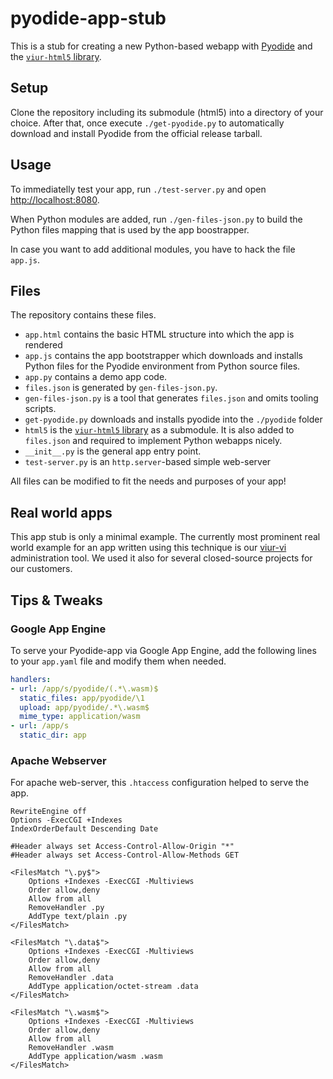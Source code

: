 # pyodide-app-stub

This is a stub for creating a new Python-based webapp with [Pyodide](https://github.com/iodide-project/pyodide) and the [`viur-html5` library](https://github.com/viur-framework/viur-html5/tree/pyodide).

## Setup

Clone the repository including its submodule (html5) into a directory of your choice. After that, once execute `./get-pyodide.py` to automatically download and install Pyodide from the official release tarball.

## Usage

To immediatelly test your app, run `./test-server.py` and open [http://localhost:8080](http://localhost:8080).

When Python modules are added, run `./gen-files-json.py` to build the Python files mapping that is used by the app boostrapper.

In case you want to add additional modules, you have to hack the file `app.js`.

## Files

The repository contains these files.

- `app.html` contains the basic HTML structure into which the app is rendered
- `app.js` contains the app bootstrapper which downloads and installs Python files for the Pyodide environment from Python source files.
- `app.py` contains a demo app code.
- `files.json` is generated by `gen-files-json.py`.
- `gen-files-json.py` is a tool that generates `files.json` and omits tooling scripts.
- `get-pyodide.py` downloads and installs pyodide into the `./pyodide` folder
- `html5` is the [`viur-html5` library](https://github.com/viur-framework/viur-html5/tree/pyodide) as a submodule. It is also added to `files.json` and required to implement Python webapps nicely.
- `__init__.py` is the general app entry point.
- `test-server.py` is an `http.server`-based simple web-server

All files can be modified to fit the needs and purposes of your app!

## Real world apps

This app stub is only a minimal example. The currently most prominent real world example for an app written using this technique is our [viur-vi](https://github.com/viur-framework/viur-vi/tree/pyodide) administration tool. We used it also for several closed-source projects for our customers. 

## Tips & Tweaks

### Google App Engine

To serve your Pyodide-app via Google App Engine, add the following lines to your `app.yaml` file and modify them when needed.

```yaml
handlers:
- url: /app/s/pyodide/(.*\.wasm)$
  static_files: app/pyodide/\1
  upload: app/pyodide/.*\.wasm$
  mime_type: application/wasm
- url: /app/s
  static_dir: app
```

### Apache Webserver

For apache web-server, this `.htaccess` configuration helped to serve the app.

```
RewriteEngine off
Options -ExecCGI +Indexes 
IndexOrderDefault Descending Date

#Header always set Access-Control-Allow-Origin "*"
#Header always set Access-Control-Allow-Methods GET

<FilesMatch "\.py$">
	Options +Indexes -ExecCGI -Multiviews
	Order allow,deny
	Allow from all
	RemoveHandler .py
	AddType text/plain .py
</FilesMatch>

<FilesMatch "\.data$">
	Options +Indexes -ExecCGI -Multiviews
	Order allow,deny
	Allow from all
	RemoveHandler .data
	AddType application/octet-stream .data
</FilesMatch>

<FilesMatch "\.wasm$">
	Options +Indexes -ExecCGI -Multiviews
	Order allow,deny
	Allow from all
	RemoveHandler .wasm
	AddType application/wasm .wasm
</FilesMatch>
```
